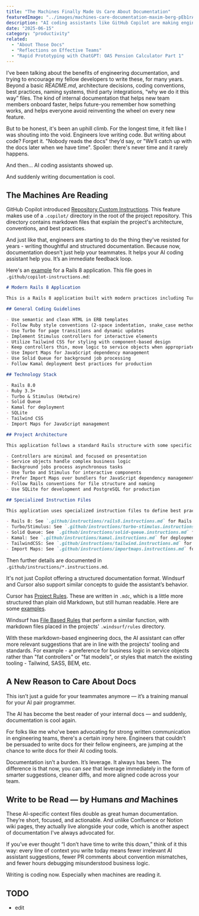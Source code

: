```yaml
---
title: "The Machines Finally Made Us Care About Documentation"
featuredImage: "../images/machines-care-documentation-maxim-berg-pEb1rA-fElU-unsplash.jpg"
description: "AI coding assistants like GitHub Copilot are making engineers care about documentation again — not for their teammates, but to train the machines."
date: "2025-06-15"
category: "productivity"
related:
  - "About Those Docs"
  - "Reflections on Effective Teams"
  - "Rapid Prototyping with ChatGPT: OAS Pension Calculator Part 1"
---
```


I’ve been talking about the benefits of engineering documentation, and trying to encourage my fellow developers to write these, for many years. Beyond a basic *README.md*, architecture decisions, coding conventions, best practices, naming systems, third party integrations, “why we do it this way” files. The kind of internal documentation that helps new team members onboard faster, helps future-you remember how something works, and helps everyone avoid reinventing the wheel on every new feature.

But to be honest, it's been an uphill climb. For the longest time, it felt like I was shouting into the void. Engineers love writing code. But writing about code? Forget it. "Nobody reads the docs" they’d say, or "We’ll catch up with the docs later when we have time". Spoiler: there's never time and it rarely happens.

And then... AI coding assistants showed up.

And suddenly writing documentation is cool.

## The Machines Are Reading

GitHub Copilot introduced [Repository Custom Instructions](https://docs.github.com/en/copilot/customizing-copilot/adding-repository-custom-instructions-for-github-copilot?tool=vscode).  This feature makes use of a `.copilot/` directory in the root of the project repository. This directory contains markdown files that explain the project's architecture, conventions, and best practices.

And just like that, engineers are starting to do the thing they’ve resisted for years - writing thoughtful and structured documentation. Because now, documentation doesn’t just help your teammates. It helps your AI coding assistant help you. It’s an immediate feedback loop.

Here's an [example](https://github.com/Duartemartins/rails_copilot_instructions/blob/master/.github/copilot-instructions.md) for a Rails 8 application. This file goes in `.github/copilot-instructions.md`:

```markdown
# Modern Rails 8 Application

This is a Rails 8 application built with modern practices including Turbo, Stimulus, and Solid Queue. Follow these guidelines for all code generation:

## General Coding Guidelines

- Use semantic and clean HTML in ERB templates
- Follow Ruby style conventions (2-space indentation, snake_case methods)
- Use Turbo for page transitions and dynamic updates
- Implement Stimulus controllers for interactive elements
- Utilize Tailwind CSS for styling with component-based design
- Keep controllers thin, move logic to service objects when appropriate
- Use Import Maps for JavaScript dependency management
- Use Solid Queue for background job processing
- Follow Kamal deployment best practices for production

## Technology Stack

- Rails 8.0
- Ruby 3.3+
- Turbo & Stimulus (Hotwire)
- Solid Queue
- Kamal for deployment
- SQLite
- Tailwind CSS
- Import Maps for JavaScript management

## Project Architecture

This application follows a standard Rails structure with some specific organization:

- Controllers are minimal and focused on presentation
- Service objects handle complex business logic
- Background jobs process asynchronous tasks
- Use Turbo and Stimulus for interactive components
- Prefer Import Maps over bundlers for JavaScript dependency management
- Follow Rails conventions for file structure and naming
- Use SQLite for development and PostgreSQL for production

## Specialized Instruction Files

This application uses specialized instruction files to define best practices for specific areas:

- Rails 8: See `.github/instructions/rails8.instructions.md` for Rails 8 conventions
- Turbo/Stimulus: See `.github/instructions/turbo-stimulus.instructions.md` for Hotwire patterns
- Solid Queue: See `.github/instructions/solid-queue.instructions.md` for background job processing
- Kamal: See `.github/instructions/kamal.instructions.md` for deployment configuration
- TailwindCSS: See `.github/instructions/tailwind.instructions.md` for styling guidelines
- Import Maps: See `.github/instructions/importmaps.instructions.md` for JS dependency management
```

Then further details are documented in `.github/instructions/*.instructions.md`.

It's not just Copilot offering a structured documentation format. Windsurf and Cursor also support similar concepts to guide the assistant’s behavior.

Cursor has [Project Rules](https://docs.cursor.com/context/rules). These are written in `.mdc`, which is a little more structured than plain old Markdown, but still human readable. Here are some [examples](https://github.com/diegomarino/awesomic-cursor-rules/tree/main).

Windsurf has [File Based Rules](https://windsurf.com/blog/windsurf-wave-8-cascade-customization-features) that perform a similar function, with markdown files placed in the projects' `.windsurf/rules` directory.

With these markdown-based engineering docs, the AI assistant can offer more relevant suggestions that are in line with the projects' tooling and standards. For example - a preference for business logic in service objects rather than "fat controllers" or "fat models", or styles that match the existing tooling - Tailwind, SASS, BEM, etc.

## A New Reason to Care About Docs

This isn’t just a guide for your teammates anymore — it’s a training manual for your AI pair programmer.

The AI has become the best reader of your internal docs — and suddenly, documentation is cool again.

For folks like me who’ve been advocating for strong written communication in engineering teams, there's a certain irony here. Engineers that couldn't be persuaded to write docs for their fellow engineers, are jumping at the chance to write docs for their AI coding tools.

Documentation isn’t a burden. It’s leverage. It always has been. The difference is that now, you can *see* that leverage immediately in the form of smarter suggestions, cleaner diffs, and more aligned code across your team.

## Write to be Read — by Humans *and* Machines

These AI-specific context files double as great human documentation. They’re short, focused, and actionable. And unlike Confluence or Notion wiki pages, they actually live alongside your code, which is another aspect of documentation I've always advocated for.

If you’ve ever thought “I don’t have time to write this down,” think of it this way: every line of context you write today means fewer irrelevant AI assistant suggestions, fewer PR comments about convention mismatches, and fewer hours debugging misunderstood business logic.

Writing is coding now. Especially when machines are reading it.

## TODO
* edit
